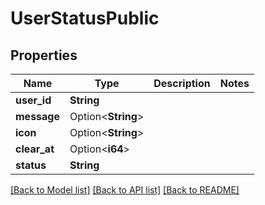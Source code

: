 # UserStatusPublic

## Properties

Name | Type | Description | Notes
------------ | ------------- | ------------- | -------------
**user_id** | **String** |  | 
**message** | Option<**String**> |  | 
**icon** | Option<**String**> |  | 
**clear_at** | Option<**i64**> |  | 
**status** | **String** |  | 

[[Back to Model list]](../README.md#documentation-for-models) [[Back to API list]](../README.md#documentation-for-api-endpoints) [[Back to README]](../README.md)


